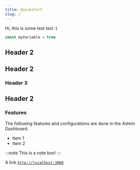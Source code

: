 ```yaml
---
title: Quickstart
slug: /
---
```


Hi, this is some test text :)

```js
const myVariable = true
```

## Header 2

## Header 2

### Header 3

## Header 2

### Features

The following features and configurations are done in the Admin Dashboard.

- Item 1
- Item 2

:::note
This is a note box!
:::

A link [`http://localhost:3000`](http://localhost:3000)

